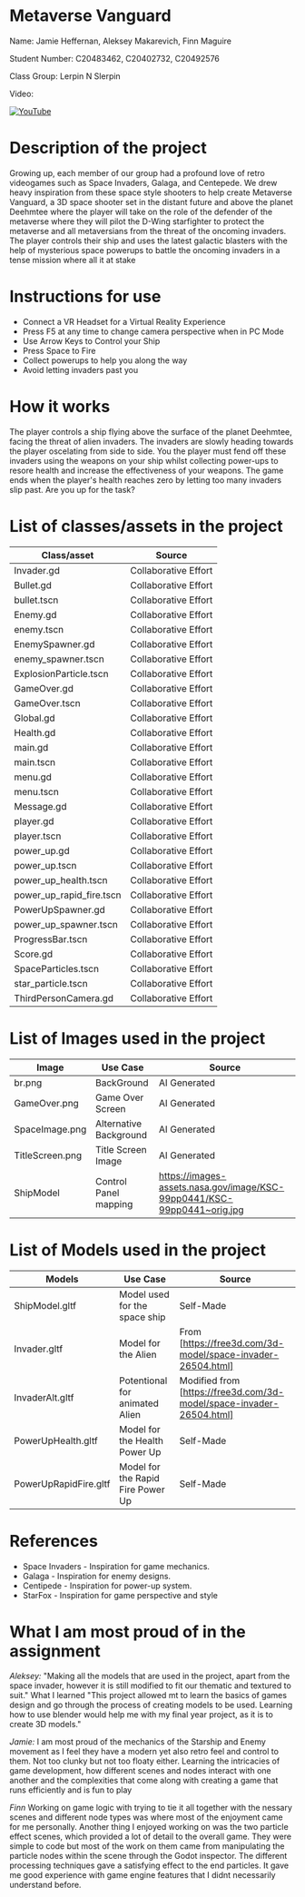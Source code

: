 # Metaverse Vanguard

Name: Jamie Heffernan, Aleksey Makarevich, Finn Maguire

Student Number: C20483462, C20402732, C20492576

Class Group: Lerpin N Slerpin

Video:

[![YouTube](http://img.youtube.com/vi/J2kHSSFA4NU/0.jpg)](https://youtu.be/bYWgDsIFTCw)

# Description of the project
Growing up, each member of our group had a profound love of retro videogames such as Space Invaders, Galaga, and Centepede.
We drew heavy inspiration from these space style shooters to help create Metaverse Vanguard, a 3D space shooter set in
the distant future and above the planet Deehmtee where the player will take on the role of the defender of the metaverse where they will pilot the D-Wing
starfighter to protect the metaverse and all metaversians from the threat of the oncoming invaders. The player controls their ship and
uses the latest galactic blasters with the help of mysterious space powerups to battle the oncoming invaders in a tense mission where all it at stake

# Instructions for use

- Connect a VR Headset for a Virtual Reality Experience
- Press F5 at any time to change camera perspective when in PC Mode
- Use Arrow Keys to Control your Ship
- Press Space to Fire
- Collect powerups to help you along the way
- Avoid letting invaders past you


# How it works
The player controls a ship flying above the surface of the planet Deehmtee, facing the threat of alien invaders. The invaders are slowly heading towards the player oscelating from side to side. 
You the player must fend off these invaders using the weapons on your ship whilst collecting power-ups to resore health and increase the effectiveness of your weapons.
The game ends when the player's health reaches zero by letting too many invaders slip past.
Are you up for the task?

# List of classes/assets in the project

| Class/asset                | Source    	     |
|----------------------------|----------------------|
| Invader.gd                 | Collaborative Effort |
| Bullet.gd                  | Collaborative Effort |
| bullet.tscn                | Collaborative Effort |
| Enemy.gd                   | Collaborative Effort |
| enemy.tscn                 | Collaborative Effort |
| EnemySpawner.gd            | Collaborative Effort |
| enemy_spawner.tscn         | Collaborative Effort |
| ExplosionParticle.tscn     | Collaborative Effort |
| GameOver.gd                | Collaborative Effort |
| GameOver.tscn              | Collaborative Effort |
| Global.gd                  | Collaborative Effort |
| Health.gd                  | Collaborative Effort |
| main.gd                    | Collaborative Effort |
| main.tscn                  | Collaborative Effort |
| menu.gd                    | Collaborative Effort |
| menu.tscn                  | Collaborative Effort |
| Message.gd                 | Collaborative Effort |
| player.gd                  | Collaborative Effort |
| player.tscn                | Collaborative Effort |
| power_up.gd                | Collaborative Effort |
| power_up.tscn              | Collaborative Effort |
| power_up_health.tscn       | Collaborative Effort |
| power_up_rapid_fire.tscn   | Collaborative Effort |
| PowerUpSpawner.gd          | Collaborative Effort |
| power_up_spawner.tscn      | Collaborative Effort |
| ProgressBar.tscn           | Collaborative Effort |
| Score.gd                   | Collaborative Effort |
| SpaceParticles.tscn        | Collaborative Effort |
| star_particle.tscn         | Collaborative Effort |
| ThirdPersonCamera.gd       | Collaborative Effort |


# List of Images used in the project
| Image | Use Case | Source |
|-----------|-----------|-----------|
| br.png | BackGround | AI Generated |
| GameOver.png | Game Over Screen | AI Generated |
| SpaceImage.png | Alternative Background | AI Generated |
| TitleScreen.png | Title Screen Image | AI Generated |
| ShipModel | Control Panel mapping | https://images-assets.nasa.gov/image/KSC-99pp0441/KSC-99pp0441~orig.jpg |

# List of Models used in the project
| Models | Use Case | Source |
|-----------|-----------|-----------|
| ShipModel.gltf | Model used for the space ship | Self-Made |
| Invader.gltf | Model for the Alien | From [https://free3d.com/3d-model/space-invader-26504.html] |
| InvaderAlt.gltf | Potentional for animated Alien | Modified from [https://free3d.com/3d-model/space-invader-26504.html] |
| PowerUpHealth.gltf | Model for the Health Power Up | Self-Made |
| PowerUpRapidFire.gltf | Model for the Rapid Fire Power Up | Self-Made |

# References
* Space Invaders - Inspiration for game mechanics.
* Galaga - Inspiration for enemy designs.
* Centipede - Inspiration for power-up system.
* StarFox - Inspiration for game perspective and style

# What I am most proud of in the assignment

*Aleksey:*
"Making all the models that are used in the project, apart from the space invader, however it is still modified to fit our thematic and textured to suit."
What I learned
"This project allowed mt to learn the basics of games design and go through the process of creating models to be used. Learning how to use blender would help me with my final year project, as it is to create 3D models."

*Jamie:*
I am most proud of the mechanics of the Starship and Enemy movement as I feel they have a modern yet also retro feel and control to them. Not too clunky but not too floaty either.
Learning the intricacies of game development, how different scenes and nodes interact with one another and the complexities that come along with creating a game that runs efficiently and is fun to play

*Finn*
Working on game logic with trying to tie it all together with the nessary scenes and different node types was where most of the enjoyment came for me personally. 
Another thing I enjoyed working on was the two particle effect scenes, which provided a lot of detail to the overall game. They were simple to code but most of the work on them came from manipulating the particle nodes within the scene through the Godot inspector. The different processing techniques gave a satisfying effect to the end  particles. It gave me good experience with game engine features that I didnt necessarily understand before.

